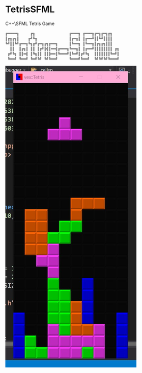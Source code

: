 # TetrisSFML
C++\SFML Tetris Game

~~~text
╔════╗     ╔╗               ╔═══╗ ╔═══╗╔═╗╔═╗╔╗   
║╔╗╔╗║    ╔╝╚╗              ║╔═╗║ ║╔══╝║║╚╝║║║║   
╚╝║║╚╝╔══╗╚╗╔╝╔═╗╔╗╔══╗     ║╚══╗ ║╚══╗║╔╗╔╗║║║   
  ║║  ║╔╗║ ║║ ║╔╝╠╣║══╣╔═══╗╚══╗║ ║╔══╝║║║║║║║║ ╔╗
 ╔╝╚╗ ║║═╣ ║╚╗║║ ║║╠══║╚═══╝║╚═╝║╔╝╚╗  ║║║║║║║╚═╝║
 ╚══╝ ╚══╝ ╚═╝╚╝ ╚╝╚══╝     ╚═══╝╚══╝  ╚╝╚╝╚╝╚═══╝
~~~
![alt text](https://raw.githubusercontent.com/VirtualException/TetrisSFML/master/Resources/tetris.png)
<br/>
<br/>
